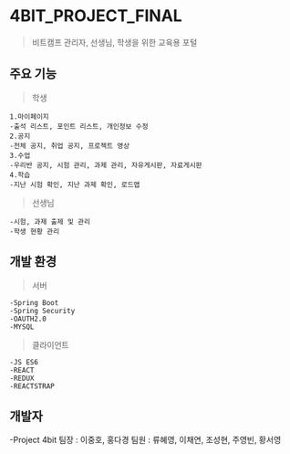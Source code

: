 # 4BIT_PROJECT_FINAL

>비트캠프 관리자, 선생님, 학생을 위한 교육용 포털 

## 주요 기능

	

> 학생

	1.마이페이지
	-출석 리스트, 포인트 리스트, 개인정보 수정
	2.공지
	-전체 공지, 취업 공지, 프로젝트 영상
	3.수업
	-우리반 공지, 시험 관리, 과제 관리, 자유게시판, 자료게시판
	4.학습
	-지난 시험 확인, 지난 과제 확인, 로드맵
	
	

> 선생님

	-시험, 과제 출제 및 관리
	-학생 현황 관리
	

## 개발 환경

> 서버
> 
	-Spring Boot
	-Spring Security
	-OAUTH2.0
	-MYSQL
	
>클라이언트
>
	-JS ES6
	-REACT
	-REDUX
	-REACTSTRAP

## 개발자
-Project 4bit
팀장 : 이중호, 홍다경
팀원 : 류혜영, 이채연, 조성현, 주영빈, 황서영
<!--stackedit_data:
eyJoaXN0b3J5IjpbLTE5OTU5MzE1NDYsLTIwNDc4NjkyNTUsMT
A5MjU4ODYwLC0xNzk0MTExNjQ1LDIxMjQ5Njg2OTcsLTQxNjE1
NTc3OSwtMTk3NTk3OTU5N119
-->